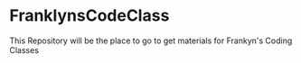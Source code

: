 # FranklynsCodeClass
This Repository will be the place to go to get materials for Frankyn's Coding Classes

